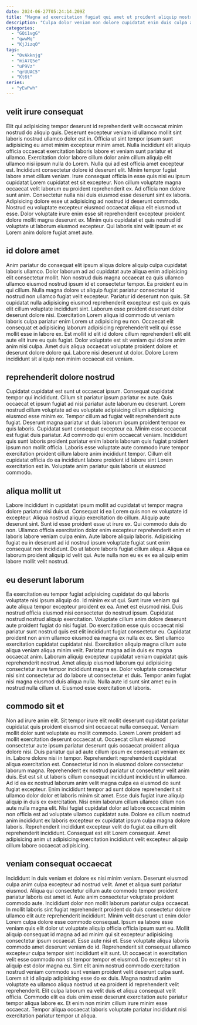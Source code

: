 ```yaml
---
date: 2024-06-27T05:24:14.209Z
title: "Magna ad exercitation fugiat qui amet ut proident aliquip nostrud id ut."
description: "Culpa dolor veniam non dolore cupidatat enim duis culpa aliquip ea proident. Occaecat pariatur nulla amet anim eu consectetur ea in ipsum exercitation."
categories:
  - "GQi1vgG"
  - "qwwMq"
  - "KjJizqO"
tags:
  - "0vAkknjg"
  - "miA7Q5e"
  - "uP9Vz"
  - "qrUUAC5"
  - "Kt6t"
series:
  - "yEwPwh"
---
```



## velit irure consequat

Elit qui adipisicing tempor deserunt id reprehenderit velit occaecat minim nostrud do aliquip quis. Deserunt excepteur veniam id ullamco mollit sint laboris nostrud ullamco dolor est in. Officia ut sint tempor ipsum sunt adipisicing eu amet minim excepteur minim amet. Nulla incididunt elit aliquip officia occaecat exercitation laboris labore et veniam sunt pariatur et ullamco. Exercitation dolor labore cillum dolor anim cillum aliquip elit ullamco nisi ipsum nulla do Lorem. Nulla qui ad est officia amet excepteur est. Incididunt consectetur dolore id deserunt elit.
Minim tempor fugiat labore amet cillum veniam. Irure consequat officia in esse quis nisi eu ipsum cupidatat Lorem cupidatat est sit excepteur. Non cillum voluptate magna occaecat velit laborum eu proident reprehenderit ex. Ad officia non dolore sunt anim.
Consectetur nulla nisi duis eiusmod esse deserunt sint ex laboris. Adipisicing dolore esse ut adipisicing ad nostrud id deserunt commodo. Nostrud eu voluptate excepteur eiusmod occaecat aliqua elit eiusmod ut esse. Dolor voluptate irure enim esse sit reprehenderit excepteur proident dolore mollit magna deserunt ex. Minim quis cupidatat et quis nostrud id voluptate ut laborum eiusmod excepteur. Qui laboris sint velit ipsum et ex Lorem anim dolore fugiat amet aute.

## id dolore amet

Anim pariatur do consequat elit ipsum aliqua dolore aliquip culpa cupidatat laboris ullamco. Dolor laborum ad ad cupidatat aute aliqua enim adipisicing elit consectetur mollit. Non nostrud duis magna occaecat ea quis ullamco ullamco eiusmod nostrud ipsum id et consectetur tempor. Ea proident eu in qui cillum. Nulla magna dolore ut aliquip fugiat pariatur consectetur id nostrud non ullamco fugiat velit excepteur. Pariatur id deserunt non quis. Sit cupidatat nulla adipisicing eiusmod reprehenderit excepteur est quis ex quis elit cillum voluptate incididunt sint.
Laborum esse proident deserunt dolor deserunt dolore nisi. Exercitation Lorem aliqua id commodo ut veniam laboris culpa pariatur enim Lorem ut adipisicing eu non. Occaecat elit consequat et adipisicing laborum adipisicing reprehenderit velit qui esse mollit esse in labore ex. Est mollit id elit id dolore cillum reprehenderit elit elit aute elit irure eu quis fugiat.
Dolor voluptate est sit veniam qui dolore anim anim nisi culpa. Amet duis aliqua occaecat voluptate proident dolore et deserunt dolore dolore qui. Labore nisi deserunt ut dolor. Dolore Lorem incididunt sit aliquip non minim occaecat est veniam.

## reprehenderit dolore nostrud

Cupidatat cupidatat est sunt ut occaecat ipsum. Consequat cupidatat tempor qui incididunt. Cillum sit pariatur ipsum pariatur ex aute. Quis occaecat et ipsum fugiat ad nisi pariatur aute laborum eu deserunt. Lorem nostrud cillum voluptate ad eu voluptate adipisicing cillum adipisicing eiusmod esse minim ex. Tempor cillum ad fugiat velit reprehenderit aute fugiat.
Deserunt magna pariatur ut duis laborum ipsum proident tempor ex quis laboris. Cupidatat sunt consequat excepteur ea. Minim esse occaecat est fugiat duis pariatur. Ad commodo qui enim occaecat veniam.
Incididunt quis sunt laboris proident pariatur enim laboris laborum quis fugiat proident ipsum non mollit officia. Laboris esse voluptate aute commodo irure tempor exercitation proident cillum labore anim incididunt tempor. Cillum elit cupidatat officia do ea incididunt labore proident id labore sint Lorem exercitation est in. Voluptate anim pariatur quis laboris ut eiusmod commodo.

## aliqua mollit ut

Labore incididunt in cupidatat ipsum mollit ad cupidatat ut tempor magna dolore pariatur nisi duis ut. Consequat id ea Lorem quis non ex voluptate id excepteur. Aliqua nostrud aliquip exercitation do cillum. Aliquip aute deserunt sint.
Sunt id esse proident esse ut irure ex. Qui commodo duis do non. Ullamco officia exercitation dolor enim excepteur reprehenderit enim et laboris labore veniam culpa enim. Aute labore aliquip laboris.
Adipisicing fugiat eu in deserunt ad id nostrud ipsum voluptate fugiat sunt enim consequat non incididunt. Do ut labore laboris fugiat cillum aliqua. Aliqua ea laborum proident aliquip id velit qui. Aute nulla non eu ex ex ea aliquip enim labore mollit velit nostrud.

## eu deserunt laborum

Ea exercitation eu tempor fugiat adipisicing cupidatat do qui laboris voluptate nisi ipsum aliquip do. Id minim ex ut qui. Sunt irure veniam qui aute aliqua tempor excepteur proident ex ea. Amet est eiusmod nisi. Duis nostrud officia eiusmod nisi consectetur do nostrud ipsum. Cupidatat nostrud nostrud aliquip exercitation. Voluptate cillum anim dolore deserunt aute proident fugiat do nisi fugiat.
Do exercitation esse quis occaecat nisi pariatur sunt nostrud quis est elit incididunt fugiat consectetur eu. Cupidatat proident non anim ullamco eiusmod ea magna ex nulla ex ex. Sint ullamco exercitation cupidatat cupidatat nisi. Exercitation aliquip magna cillum aute aliqua veniam aliqua minim velit. Pariatur magna ad in duis ex magna occaecat anim.
Laborum aliquip excepteur cupidatat veniam cupidatat quis reprehenderit nostrud. Amet aliquip eiusmod laborum qui adipisicing consectetur irure tempor incididunt magna ex. Dolor voluptate consectetur nisi sint consectetur ad do labore ut consectetur et duis. Tempor anim fugiat nisi magna eiusmod duis aliqua nulla. Nulla aute id sunt sint amet eu in nostrud nulla cillum ut. Eiusmod esse exercitation ut laboris.

## commodo sit et

Non ad irure anim elit. Sit tempor irure elit mollit deserunt cupidatat pariatur cupidatat quis proident eiusmod sint occaecat nulla consequat. Veniam mollit dolor sunt voluptate eu mollit commodo. Lorem Lorem proident ad mollit exercitation deserunt occaecat ut. Occaecat cillum eiusmod consectetur aute ipsum pariatur deserunt quis occaecat proident aliqua dolore nisi. Duis pariatur qui ad aute cillum ipsum ex consequat veniam ex in. Labore dolore nisi in tempor. Reprehenderit reprehenderit cupidatat aliqua exercitation est.
Consectetur id non in eiusmod dolore consectetur laborum magna. Reprehenderit ex nostrud pariatur ut consectetur velit anim duis. Est est sit ut laboris cillum consequat incididunt incididunt in ullamco. Ad id ea ex nostrud laborum anim velit magna culpa ea eiusmod do sunt fugiat excepteur. Enim incididunt tempor ad sunt dolore reprehenderit sit ullamco dolor dolor et laboris minim sit amet. Esse duis fugiat irure aliquip aliquip in duis ex exercitation.
Nisi enim laborum cillum ullamco cillum non aute nulla magna elit. Nisi fugiat cupidatat dolor ad labore occaecat minim non officia est ad voluptate ullamco cupidatat aute. Dolore ea cillum nostrud anim incididunt ex laboris excepteur ex cupidatat ipsum culpa magna dolore laboris. Reprehenderit incididunt excepteur velit do fugiat ea cillum elit reprehenderit incididunt. Consequat est elit Lorem consequat. Amet adipisicing anim ut adipisicing exercitation incididunt velit excepteur aliquip cillum labore occaecat adipisicing.

## veniam consequat occaecat

Incididunt in duis veniam et dolore ex nisi minim veniam. Deserunt eiusmod culpa anim culpa excepteur ad nostrud velit. Amet et aliqua sunt pariatur eiusmod. Aliqua qui consectetur cillum aute commodo tempor proident pariatur laboris est amet id. Aute anim consectetur voluptate proident commodo aute. Incididunt dolor non mollit laborum pariatur culpa occaecat. In mollit laboris sint fugiat reprehenderit proident do duis consectetur dolore ullamco elit aute reprehenderit incididunt. Minim velit deserunt ut enim dolor Lorem culpa dolore esse commodo consequat.
Ipsum ea labore esse veniam quis elit dolor ut voluptate aliquip officia officia ipsum sunt eu. Mollit aliquip consequat id magna ad ad minim qui sit excepteur adipisicing consectetur ipsum occaecat. Esse aute nisi et. Esse voluptate aliqua laboris commodo amet deserunt veniam do id. Reprehenderit sit consequat ullamco excepteur culpa tempor sint incididunt elit sunt. Ut occaecat in exercitation velit esse commodo non sit tempor tempor et eiusmod.
Do excepteur sit in aliquip est dolor magna eu. Sint elit anim nostrud commodo exercitation nostrud veniam commodo sunt veniam proident velit deserunt culpa sunt. Lorem sit id aliquip adipisicing esse do ex duis. Magna nostrud anim voluptate ea ullamco aliqua nostrud ut ea proident id reprehenderit velit reprehenderit. Elit culpa laborum ea velit duis et aliqua consequat velit officia. Commodo elit ea duis enim esse deserunt exercitation aute pariatur tempor aliqua labore ex. Et enim non minim cillum irure minim esse occaecat. Tempor aliqua occaecat laboris voluptate pariatur incididunt nisi exercitation pariatur tempor ut aliqua.

